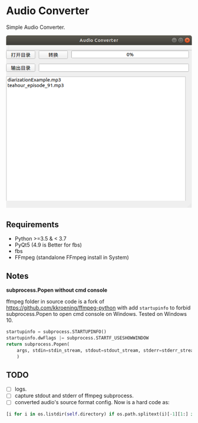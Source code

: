 # Audio Converter
Simple Audio Converter.

![](art/screenshot.png)

## Requirements
- Python >=3.5 & < 3.7
- PyQt5 (4.9 is Better for fbs)
- fbs
- FFmpeg (standalone FFmpeg install in System)

## Notes
**subprocess.Popen without cmd console**

ffmpeg folder in source code is a fork of https://github.com/kkroening/ffmpeg-python with add `startupinfo` to forbid subprocess.Popen to open cmd console on Windows.
Tested on Windows 10.
```python
startupinfo = subprocess.STARTUPINFO()
startupinfo.dwFlags |= subprocess.STARTF_USESHOWWINDOW
return subprocess.Popen(
    args, stdin=stdin_stream, stdout=stdout_stream, stderr=stderr_stream, startupinfo=startupinfo
    )
```

## TODO
- [ ] logs.
- [ ] capture stdout and stderr of ffmpeg subprocess.
- [ ] converted audio's source format config. Now is a hard code as:
```python
[i for i in os.listdir(self.directory) if os.path.splitext(i)[-1][1:] in ['wma', 'mp3']])
``` 